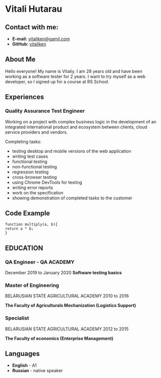 # Vitali Hutarau

## Contact with me:
* **E-mail:** [vitaliken@gamil.com](vitaliken@gamil.com)
* **GitHub:** [vitaliken](https://github.com/vitaliken)

## About Me
Hello everyone! My name is Vitaliy.
I am 28 years old and have been working as a software tester for 2 years. I want to try myself as a web developer, so I signed up for a course at RS School.

## Experiences
### Quality Assurance Test Engineer
Working on a project with complex business logic in the development of an integrated international product and ecosystem between clients, cloud service providers and vendors.

Completing tasks:
* testing desktop and mobile versions of the web application
* writing test cases
* functional testing
* non-functional testing
* regression testing
* cross-browser testing
* using Chrome DevTools for testing
* writing error reports
* work on the specification
* showing demonstration of completed tasks to the customer

## Code Example
```
function multiply(a, b){
return a * b;
}
```

## EDUCATION
### QA Engineer - QA ACADEMY
December 2019 to January 2020
**Software testing basics**

### Master of Engineering
BELARUSIAN STATE AGRICULTURAL ACADEMY
2010 to 2016

**The Faculty of Agriculturals Mechanization (Logistics Support)**

### Specialist
BELARUSIAN STATE AGRICULTURAL ACADEMY
2012 to 2015

**The Faculty of economics (Enterprise Management)**

## Languages
* **English** - A1
* **Russian** - native speaker

